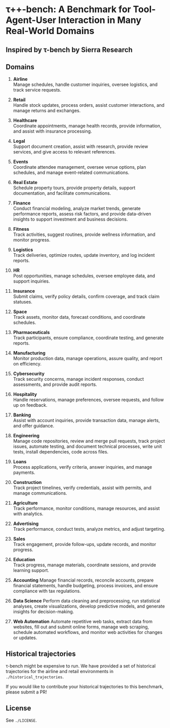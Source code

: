 # τ++-bench: A Benchmark for Tool-Agent-User Interaction in Many Real-World Domains

## Inspired by τ-bench by Sierra Research

## Domains

1. **Airline**  
   Manage schedules, handle customer inquiries, oversee logistics, and track service requests.

2. **Retail**  
   Handle stock updates, process orders, assist customer interactions, and manage returns and exchanges.

3. **Healthcare**  
   Coordinate appointments, manage health records, provide information, and assist with insurance processing.

4. **Legal**  
   Support document creation, assist with research, provide review services, and give access to relevant references.

5. **Events**  
   Coordinate attendee management, oversee venue options, plan schedules, and manage event-related communications.

6. **Real Estate**  
   Schedule property tours, provide property details, support documentation, and facilitate communications.

7. **Finance**  
   Conduct financial modeling, analyze market trends, generate performance reports, assess risk factors, and provide data-driven insights to support investment and business decisions.

8. **Fitness**  
   Track activities, suggest routines, provide wellness information, and monitor progress.

9. **Logistics**  
   Track deliveries, optimize routes, update inventory, and log incident reports.

10. **HR**  
    Post opportunities, manage schedules, oversee employee data, and support inquiries.

11. **Insurance**  
    Submit claims, verify policy details, confirm coverage, and track claim statuses.

12. **Space**  
    Track assets, monitor data, forecast conditions, and coordinate schedules.

13. **Pharmaceuticals**  
    Track participants, ensure compliance, coordinate testing, and generate reports.

14. **Manufacturing**  
    Monitor production data, manage operations, assure quality, and report on efficiency.

15. **Cybersecurity**  
    Track security concerns, manage incident responses, conduct assessments, and provide audit reports.

16. **Hospitality**  
    Handle reservations, manage preferences, oversee requests, and follow up on feedback.

17. **Banking**  
    Assist with account inquiries, provide transaction data, manage alerts, and offer guidance.

18. **Engineering**  
    Manage code repositories, review and merge pull requests, track project issues, automate testing, and document technical processes, write unit tests, install dependencies, code across files.

19. **Loans**  
    Process applications, verify criteria, answer inquiries, and manage payments.

20. **Construction**  
    Track project timelines, verify credentials, assist with permits, and manage communications.

21. **Agriculture**  
    Track performance, monitor conditions, manage resources, and assist with analytics.

22. **Advertising**  
    Track performance, conduct tests, analyze metrics, and adjust targeting.

23. **Sales**  
    Track engagement, provide follow-ups, update records, and monitor progress.

24. **Education**  
    Track progress, manage materials, coordinate sessions, and provide learning support.

25. **Accounting**
    Manage financial records, reconcile accounts, prepare financial statements, handle budgeting, process invoices, and ensure compliance with tax regulations.

26. **Data Science**
    Perform data cleaning and preprocessing, run statistical analyses, create visualizations, develop predictive models, and generate insights for decision-making.
    
28. **Web Automation**
    Automate repetitive web tasks, extract data from websites, fill out and submit online forms, manage web scraping, schedule automated workflows, and monitor web activities for changes or updates.


## Historical trajectories

τ-bench might be expensive to run. We have provided a set of historical trajectories for the airline and retail environments in `./historical_trajectories`.

If you would like to contribute your historical trajectories to this benchmark, please submit a PR!

## License

See `./LICENSE`.
